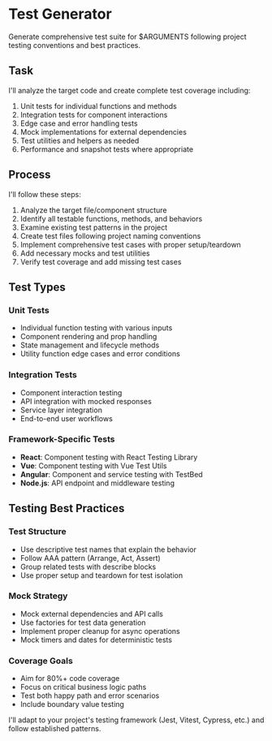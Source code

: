 # Test Generator

Generate comprehensive test suite for $ARGUMENTS following project testing conventions and best practices.

## Task

I'll analyze the target code and create complete test coverage including:

1. Unit tests for individual functions and methods
2. Integration tests for component interactions  
3. Edge case and error handling tests
4. Mock implementations for external dependencies
5. Test utilities and helpers as needed
6. Performance and snapshot tests where appropriate

## Process

I'll follow these steps:

1. Analyze the target file/component structure
2. Identify all testable functions, methods, and behaviors
3. Examine existing test patterns in the project
4. Create test files following project naming conventions
5. Implement comprehensive test cases with proper setup/teardown
6. Add necessary mocks and test utilities
7. Verify test coverage and add missing test cases

## Test Types

### Unit Tests
- Individual function testing with various inputs
- Component rendering and prop handling
- State management and lifecycle methods
- Utility function edge cases and error conditions

### Integration Tests
- Component interaction testing
- API integration with mocked responses
- Service layer integration
- End-to-end user workflows

### Framework-Specific Tests
- **React**: Component testing with React Testing Library
- **Vue**: Component testing with Vue Test Utils
- **Angular**: Component and service testing with TestBed
- **Node.js**: API endpoint and middleware testing

## Testing Best Practices

### Test Structure
- Use descriptive test names that explain the behavior
- Follow AAA pattern (Arrange, Act, Assert)
- Group related tests with describe blocks
- Use proper setup and teardown for test isolation

### Mock Strategy
- Mock external dependencies and API calls
- Use factories for test data generation
- Implement proper cleanup for async operations
- Mock timers and dates for deterministic tests

### Coverage Goals
- Aim for 80%+ code coverage
- Focus on critical business logic paths
- Test both happy path and error scenarios
- Include boundary value testing

I'll adapt to your project's testing framework (Jest, Vitest, Cypress, etc.) and follow established patterns.